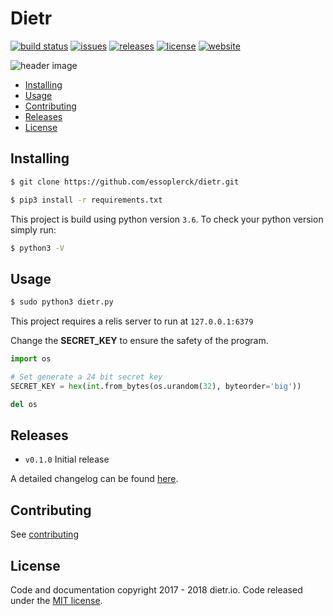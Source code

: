 # Dietr

[![build status][image-build]][build]
[![issues][image-issues]][issues]
[![releases][image-releases]][releases]
[![license][image-license]](LICENSE)
[![website][image-website]](https://dietr.io)

![header image](images/header.png)

- [Installing](#installing)
- [Usage](#usage)
- [Contributing](#contributing)
- [Releases](#releases)
- [License](#license)

## Installing

```bash
$ git clone https://github.com/essoplerck/dietr.git

$ pip3 install -r requirements.txt
```

This project is build using python version `3.6`. To check your python version simply run:

```bash
$ python3 -V
```

## Usage

```bash
$ sudo python3 dietr.py
```

This project requires a relis server to run at `127.0.0.1:6379`

Change the **SECRET_KEY** to ensure the safety of the program.

```python
import os

# Set generate a 24 bit secret key
SECRET_KEY = hex(int.from_bytes(os.urandom(32), byteorder='big'))

del os
```

## Releases

- `v0.1.0` Initial release

A detailed changelog can be found [here](CHANGELOG.md).

## Contributing

See [contributing](CONTRIBUTING.md)

## License

Code and documentation copyright 2017 - 2018 dietr.io. Code released under the [MIT license](LICENSE).

[build]:    https://travis-ci.org/essoplerck/dietr
[issues]:   https://github.com/essoplerck/dietr/issues
[releases]: https://github.com/essoplerck/dietr/releases
[website]:  https://dietr.io

[image-build]:    https://img.shields.io/travis/essoplerck/dietr.svg?style=flat-square
[image-issues]:   https://img.shields.io/github/issues/essoplerck/dietr.svg?style=flat-square
[image-license]:  https://img.shields.io/github/license/essoplerck/dietr.svg?style=flat-square
[image-releases]: https://img.shields.io/github/tag/essoplerck/dietr.svg?label=latest%20stable%20release&style=flat-square
[image-website]:  https://img.shields.io/badge/website-online-orange.svg?style=flat-square
